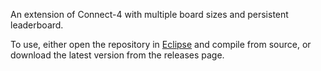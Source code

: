 An extension of Connect-4 with multiple board sizes and persistent leaderboard.

To use, either open the repository in [Eclipse](https://eclipseide.org) and compile from source,
or download the latest version from the releases page.
